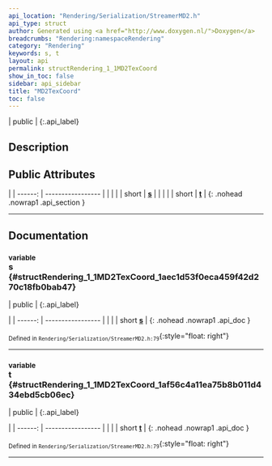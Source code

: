 ```yaml
---
api_location: "Rendering/Serialization/StreamerMD2.h"
api_type: struct
author: Generated using <a href="http://www.doxygen.nl/">Doxygen</a>
breadcrumbs: "Rendering:namespaceRendering"
category: "Rendering"
keywords: s, t
layout: api
permalink: structRendering_1_1MD2TexCoord
show_in_toc: false
sidebar: api_sidebar
title: "MD2TexCoord"
toc: false
---
```


| public |
{:.api_label}

## Description





## Public Attributes

|
| ------: | ----------------- |
|  | |
| short | **[s](#structRendering_1_1MD2TexCoord_1aec1d53f0eca459f42d270c18fb0bab47)**  |
|  | |
| short | **[t](#structRendering_1_1MD2TexCoord_1af56c4a11ea75b8b011d434ebd5cb06ec)**  |
{: .nohead .nowrap1 .api_section }


-------------------------------------------------------------------

## Documentation

### <small>variable</small><br/> s {#structRendering_1_1MD2TexCoord_1aec1d53f0eca459f42d270c18fb0bab47}

| public |
{:.api_label}

|
| ------: | ----------------- |
|  |
| short **[s](#structRendering_1_1MD2TexCoord_1aec1d53f0eca459f42d270c18fb0bab47)**  |
{: .nohead .nowrap1 .api_doc }





<sub>Defined in `Rendering/Serialization/StreamerMD2.h:79`</sub>{:style="float: right"}

-------------------------------------------------------------------

### <small>variable</small><br/> t {#structRendering_1_1MD2TexCoord_1af56c4a11ea75b8b011d434ebd5cb06ec}

| public |
{:.api_label}

|
| ------: | ----------------- |
|  |
| short **[t](#structRendering_1_1MD2TexCoord_1af56c4a11ea75b8b011d434ebd5cb06ec)**  |
{: .nohead .nowrap1 .api_doc }





<sub>Defined in `Rendering/Serialization/StreamerMD2.h:79`</sub>{:style="float: right"}

-------------------------------------------------------------------

